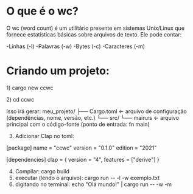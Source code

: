 <h1>O que é o wc?</h1>
<p>O wc (word count) é um utilitário presente em sistemas Unix/Linux que fornece estatísticas básicas sobre arquivos de texto. Ele pode contar:</p>

-Linhas (-l)
-Palavras (-w)
-Bytes (-c)
-Caracteres (-m)

<h1>Criando um projeto: </h1>
<p>1) cargo new ccwc</p>
<p>2) cd ccwc</p>

Isso irá gerar:
meu_projeto/
├── Cargo.toml         ← arquivo de configuração (dependências, nome, versão, etc.)
└── src/
    └── main.rs        ← arquivo principal com o código-fonte (ponto de entrada: fn main)

3) Adicionar Clap no toml:
   
[package]
name = "ccwc"
version = "0.1.0"
edition = "2021"

[dependencies]
clap = { version = "4", features = ["derive"] }

4) Compilar: cargo build
5) executar (lendo o arquivo): cargo run -- -l -w exemplo.txt
6) digitando no terminal: echo "Olá mundo!" | cargo run -- -w -m

